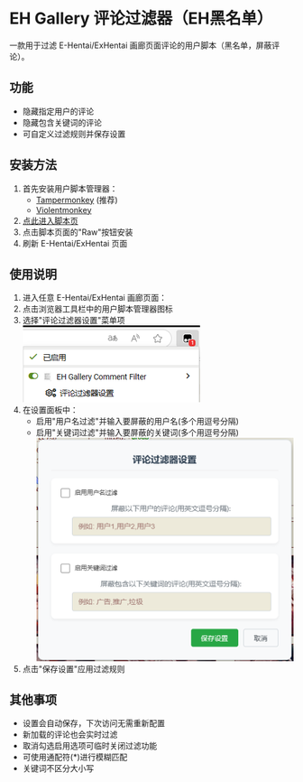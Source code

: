 # EH Gallery 评论过滤器（EH黑名单）

一款用于过滤 E-Hentai/ExHentai 画廊页面评论的用户脚本（黑名单，屏蔽评论）。  

## 功能
- 隐藏指定用户的评论
- 隐藏包含关键词的评论
- 可自定义过滤规则并保存设置

## 安装方法
1. 首先安装用户脚本管理器：
   - [Tampermonkey](https://www.tampermonkey.net/) (推荐)  
   - [Violentmonkey](https://violentmonkey.github.io/)  
2. [点此进入脚本页](https://github.com/WWWA7/EH-GalleryCommentFilter/blob/main/EH%20Gallery%20Comment%20Filter-1.0.user.js)  
3. 点击脚本页面的"Raw"按钮安装  
4. 刷新 E-Hentai/ExHentai 页面  

## 使用说明
1. 进入任意 E-Hentai/ExHentai 画廊页面：
2. 点击浏览器工具栏中的用户脚本管理器图标
3. 选择"评论过滤器设置"菜单项  
![设置面板截图1](screenshot1.png)
5. 在设置面板中：
   - 启用"用户名过滤"并输入要屏蔽的用户名(多个用逗号分隔)
   - 启用"关键词过滤"并输入要屏蔽的关键词(多个用逗号分隔)  
![设置面板截图2](screenshot2.png)  
6. 点击"保存设置"应用过滤规则

## 其他事项
- 设置会自动保存，下次访问无需重新配置
- 新加载的评论也会实时过滤
- 取消勾选启用选项可临时关闭过滤功能
- 可使用通配符(*)进行模糊匹配
- 关键词不区分大小写


